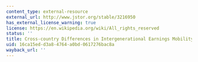 ```yaml
---
content_type: external-resource
external_url: http://www.jstor.org/stable/3216950
has_external_license_warning: true
license: https://en.wikipedia.org/wiki/All_rights_reserved
status: ''
title: Cross-country Differences in Intergenerational Earnings Mobility
uid: 16ca15ed-d3a8-4764-a0bd-0617276bac8a
wayback_url: ''
---
```

